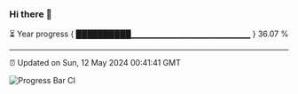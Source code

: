 ### Hi there 👋

⏳ Year progress { ██████████▁▁▁▁▁▁▁▁▁▁▁▁▁▁▁▁▁▁▁▁ } 36.07 %

---

⏰ Updated on Sun, 12 May 2024 00:41:41 GMT

![Progress Bar CI](https://github.com/Shyam-Makwana/GitHub-Actions-Demo/workflows/Progress%20Bar%20CI/badge.svg)
